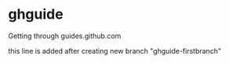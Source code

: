 # ghguide
Getting through guides.github.com

this line is added after creating new branch "ghguide-firstbranch"
